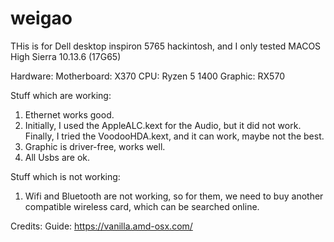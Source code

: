# weigao

THis is for Dell desktop inspiron 5765 hackintosh, and I only tested MACOS High Sierra 10.13.6 (17G65)

Hardware:
Motherboard: X370
CPU: Ryzen 5 1400
Graphic: RX570

Stuff which are working:
1. Ethernet works good.
2. Initially, I used the AppleALC.kext for the Audio, but it did not work. Finally, I tried the VoodooHDA.kext, and it can work, maybe not the best.
3. Graphic is driver-free, works well.
4. All Usbs are ok. 

Stuff which is not working:
1. Wifi and Bluetooth are not working, so for them, we need to buy another compatible wireless card, which can be searched online.


Credits:
Guide: https://vanilla.amd-osx.com/
